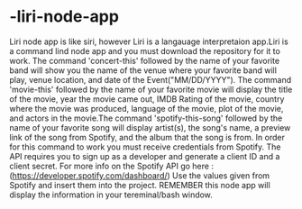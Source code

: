 # -liri-node-app
Liri node app is like siri, however Liri is a langauage interpretaion app.Liri is a command lind node app and you must download the repository for it to work. The command 'concert-this' followed by the name of your favorite band will show you the name of the venue where your favorite band will play, venue location, and date of the Event("MM/DD/YYYY"). The command 'movie-this' followed by the name of your favorite movie will display the title of the movie, year the movie came out, IMDB Rating of the movie, country where the movie was produced, language of the movie, plot of the movie, and actors in the movie.The command 'spotify-this-song' followed by the name of your favorite song will display artist(s), the song's name, a preview link of the song from Spotify, and the album that the song is from. In order for this command to work you must receive credentials from Spotify. The API requires  you to sign up as a developer and generate a client ID and a client secret. For more info on the Spotify API  go here : (https://developer.spotify.com/dashboard/) Use the values given from Spotify and insert them into the project. REMEMBER this node app will display the information in your tereminal/bash window. 
